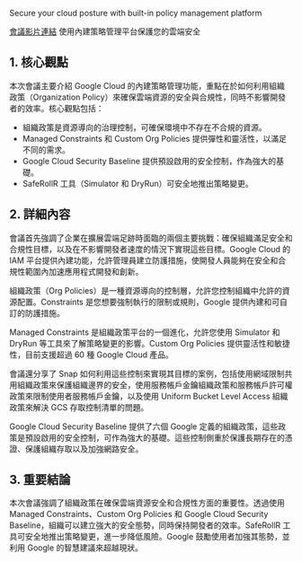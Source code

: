 Secure your cloud posture with built-in policy management platform

[會議影片連結](https://www.youtube.com/watch?v=ay-Di_WEP5A)
使用內建策略管理平台保護您的雲端安全

## 1. 核心觀點

本次會議主要介紹 Google Cloud 的內建策略管理功能，重點在於如何利用組織政策（Organization Policy）來確保雲端資源的安全與合規性，同時不影響開發者的效率。核心觀點包括：

*   組織政策是資源導向的治理控制，可確保環境中不存在不合規的資源。
*   Managed Constraints 和 Custom Org Policies 提供彈性和靈活性，以滿足不同的需求。
*   Google Cloud Security Baseline 提供預設啟用的安全控制，作為強大的基礎。
*   SafeRollR 工具（Simulator 和 DryRun）可安全地推出策略變更。

## 2. 詳細內容

會議首先強調了企業在擴展雲端足跡時面臨的兩個主要挑戰：確保組織滿足安全和合規性目標，以及在不影響開發者速度的情況下實現這些目標。Google Cloud 的 IAM 平台提供內建功能，允許管理員建立防護措施，使開發人員能夠在安全和合規性範圍內加速應用程式開發和創新。

組織政策（Org Policies）是一種資源導向的控制層，允許您控制組織中允許的資源配置。Constraints 是您想要強制執行的限制或規則，Google 提供內建和可自訂的防護措施。

Managed Constraints 是組織政策平台的一個進化，允許您使用 Simulator 和 DryRun 等工具來了解策略變更的影響。Custom Org Policies 提供靈活性和敏捷性，目前支援超過 60 種 Google Cloud 產品。

會議還分享了 Snap 如何利用這些控制來實現其目標的案例，包括使用網域限制共用組織政策來保護組織邊界的安全，使用服務帳戶金鑰組織政策和服務帳戶許可權政策來限制使用者服務帳戶金鑰，以及使用 Uniform Bucket Level Access 組織政策來解決 GCS 存取控制清單的問題。

Google Cloud Security Baseline 提供了六個 Google 定義的組織政策，這些政策是預設啟用的安全控制，可作為強大的基礎。這些控制側重於保護長期存在的憑證、保護組織存取以及加強網路安全。

## 3. 重要結論

本次會議強調了組織政策在確保雲端資源安全和合規性方面的重要性。透過使用 Managed Constraints、Custom Org Policies 和 Google Cloud Security Baseline，組織可以建立強大的安全態勢，同時保持開發者的效率。SafeRollR 工具可安全地推出策略變更，進一步降低風險。Google 鼓勵使用者加強其態勢，並利用 Google 的智慧建議來超越現狀。

